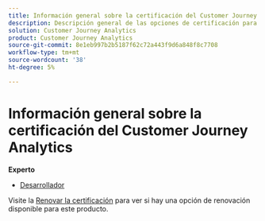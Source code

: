 ```yaml
---
title: Información general sobre la certificación del Customer Journey Analytics
description: Descripción general de las opciones de certificación para Adobe Customer Journey Analytics
solution: Customer Journey Analytics
product: Customer Journey Analytics
source-git-commit: 8e1eb997b2b5187f62c72a443f9d6a848f8c7708
workflow-type: tm+mt
source-wordcount: '38'
ht-degree: 5%

---
```


# Información general sobre la certificación del Customer Journey Analytics

**Experto**

* [Desarrollador](/help/certifications/acja/acja-e-developer.md) <!--AD0-E604-->

Visite la [Renovar la certificación](/help/certifications/renew.md) para ver si hay una opción de renovación disponible para este producto.
